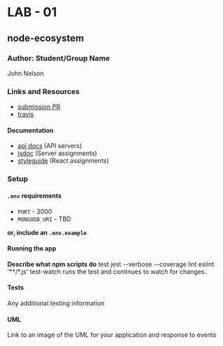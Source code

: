 # LAB - 01

## node-ecosystem

### Author: Student/Group Name
John Nelson

### Links and Resources
* [submission PR](https://github.com/johnnelson-401-advanced-javascript/node-ecosystem/pull/1)
* [travis](https://travis-ci.com/johnnelson-401-advanced-javascript/node-ecosystem/builds/128048112)

#### Documentation
* [api docs](http://xyz.com) (API servers)
* [jsdoc](https://johnnelson-401-advanced-javascript.github.io/node-ecosystem/) (Server assignments)
* [styleguide](http://xyz.com) (React assignments)

### Setup
#### `.env` requirements
* `PORT` - 3000
* `MONGODB_URI` - TBD

**or, include an `.env.example`**

#### Running the app

**Describe what npm scripts do**
  test
    jest --verbose --coverage
  lint
    eslint '**/*.js'
  test-watch
    runs the test and continues to watch for changes. 
  
#### Tests
Any additional testing information

#### UML
Link to an image of the UML for your application and response to events
